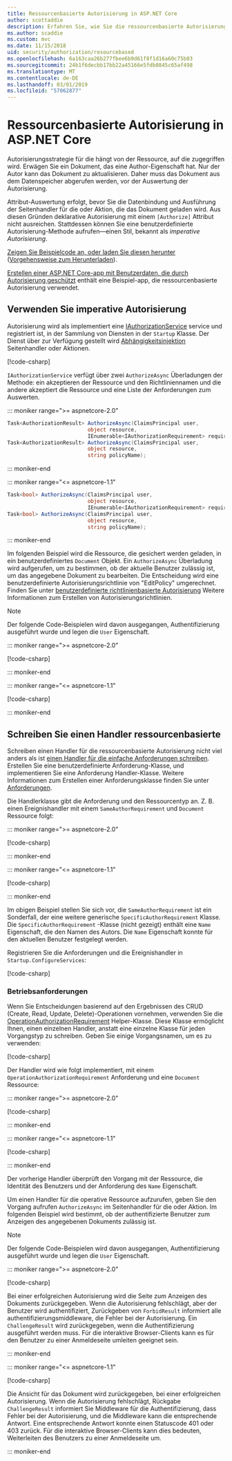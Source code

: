 ```yaml
---
title: Ressourcenbasierte Autorisierung in ASP.NET Core
author: scottaddie
description: Erfahren Sie, wie Sie die ressourcenbasierte Autorisierung in einer ASP.NET Core-app zu implementieren, wenn ein Authorize-Attributs ausreichen wird nicht.
ms.author: scaddie
ms.custom: mvc
ms.date: 11/15/2018
uid: security/authorization/resourcebased
ms.openlocfilehash: 6a163caa26b277fbee6b9d61f8f1d16a60c75b03
ms.sourcegitcommit: 24b1f6decbb17bb22a45166e5fdb0845c65af498
ms.translationtype: MT
ms.contentlocale: de-DE
ms.lasthandoff: 03/01/2019
ms.locfileid: "57062877"
---
```

# <a name="resource-based-authorization-in-aspnet-core"></a>Ressourcenbasierte Autorisierung in ASP.NET Core

Autorisierungsstrategie für die hängt von der Ressource, auf die zugegriffen wird. Erwägen Sie ein Dokument, das eine Author-Eigenschaft hat. Nur der Autor kann das Dokument zu aktualisieren. Daher muss das Dokument aus dem Datenspeicher abgerufen werden, vor der Auswertung der Autorisierung.

Attribut-Auswertung erfolgt, bevor Sie die Datenbindung und Ausführung der Seitenhandler für die oder Aktion, die das Dokument geladen wird. Aus diesen Gründen deklarative Autorisierung mit einem `[Authorize]` Attribut nicht ausreichen. Stattdessen können Sie eine benutzerdefinierte Autorisierung-Methode aufrufen&mdash;einen Stil, bekannt als *imperative Autorisierung*.

[Zeigen Sie Beispielcode an, oder laden Sie diesen herunter](https://github.com/aspnet/Docs/tree/master/aspnetcore/security/authorization/resourcebased/samples) ([Vorgehensweise zum Herunterladen](xref:index#how-to-download-a-sample)).

[Erstellen einer ASP.NET Core-app mit Benutzerdaten, die durch Autorisierung geschützt](xref:security/authorization/secure-data) enthält eine Beispiel-app, die ressourcenbasierte Autorisierung verwendet.

## <a name="use-imperative-authorization"></a>Verwenden Sie imperative Autorisierung

Autorisierung wird als implementiert eine [IAuthorizationService](/dotnet/api/microsoft.aspnetcore.authorization.iauthorizationservice) service und registriert ist, in der Sammlung von Diensten in der `Startup` Klasse. Der Dienst über zur Verfügung gestellt wird [Abhängigkeitsinjektion](xref:fundamentals/dependency-injection) Seitenhandler oder Aktionen.

[!code-csharp[](resourcebased/samples/ResourceBasedAuthApp2/Controllers/DocumentController.cs?name=snippet_IAuthServiceDI&highlight=6)]

`IAuthorizationService` verfügt über zwei `AuthorizeAsync` Überladungen der Methode: ein akzeptieren der Ressource und den Richtliniennamen und die andere akzeptiert die Ressource und eine Liste der Anforderungen zum Auswerten.

::: moniker range=">= aspnetcore-2.0"

```csharp
Task<AuthorizationResult> AuthorizeAsync(ClaimsPrincipal user,
                          object resource,
                          IEnumerable<IAuthorizationRequirement> requirements);
Task<AuthorizationResult> AuthorizeAsync(ClaimsPrincipal user,
                          object resource,
                          string policyName);
```

::: moniker-end

::: moniker range="<= aspnetcore-1.1"

```csharp
Task<bool> AuthorizeAsync(ClaimsPrincipal user,
                          object resource,
                          IEnumerable<IAuthorizationRequirement> requirements);
Task<bool> AuthorizeAsync(ClaimsPrincipal user,
                          object resource,
                          string policyName);
```

::: moniker-end

<a name="security-authorization-resource-based-imperative"></a>

Im folgenden Beispiel wird die Ressource, die gesichert werden geladen, in ein benutzerdefiniertes `Document` Objekt. Ein `AuthorizeAsync` Überladung wird aufgerufen, um zu bestimmen, ob der aktuelle Benutzer zulässig ist, um das angegebene Dokument zu bearbeiten. Die Entscheidung wird eine benutzerdefinierte Autorisierungsrichtlinie von "EditPolicy" umgerechnet. Finden Sie unter [benutzerdefinierte richtlinienbasierte Autorisierung](xref:security/authorization/policies) Weitere Informationen zum Erstellen von Autorisierungsrichtlinien.

> [!NOTE]
> Der folgende Code-Beispielen wird davon ausgegangen, Authentifizierung ausgeführt wurde und legen die `User` Eigenschaft.

::: moniker range=">= aspnetcore-2.0"

[!code-csharp[](resourcebased/samples/ResourceBasedAuthApp2/Pages/Document/Edit.cshtml.cs?name=snippet_DocumentEditHandler)]

::: moniker-end

::: moniker range="<= aspnetcore-1.1"

[!code-csharp[](resourcebased/samples/ResourceBasedAuthApp1/Controllers/DocumentController.cs?name=snippet_DocumentEditAction)]

::: moniker-end

## <a name="write-a-resource-based-handler"></a>Schreiben Sie einen Handler ressourcenbasierte

Schreiben einen Handler für die ressourcenbasierte Autorisierung nicht viel anders als ist [einen Handler für die einfache Anforderungen schreiben](xref:security/authorization/policies#security-authorization-policies-based-authorization-handler). Erstellen Sie eine benutzerdefinierte Anforderung-Klasse, und implementieren Sie eine Anforderung Handler-Klasse. Weitere Informationen zum Erstellen einer Anforderungsklasse finden Sie unter [Anforderungen](xref:security/authorization/policies#requirements).

Die Handlerklasse gibt die Anforderung und den Ressourcentyp an. Z. B. einen Ereignishandler mit einem `SameAuthorRequirement` und `Document` Ressource folgt:

::: moniker range=">= aspnetcore-2.0"

[!code-csharp[](resourcebased/samples/ResourceBasedAuthApp2/Services/DocumentAuthorizationHandler.cs?name=snippet_HandlerAndRequirement)]

::: moniker-end

::: moniker range="<= aspnetcore-1.1"

[!code-csharp[](resourcebased/samples/ResourceBasedAuthApp1/Services/DocumentAuthorizationHandler.cs?name=snippet_HandlerAndRequirement)]

::: moniker-end

Im obigen Beispiel stellen Sie sich vor, die `SameAuthorRequirement` ist ein Sonderfall, der eine weitere generische `SpecificAuthorRequirement` Klasse. Die `SpecificAuthorRequirement` -Klasse (nicht gezeigt) enthält eine `Name` Eigenschaft, die den Namen des Autors. Die `Name` Eigenschaft konnte für den aktuellen Benutzer festgelegt werden.

Registrieren Sie die Anforderungen und die Ereignishandler in `Startup.ConfigureServices`:

[!code-csharp[](resourcebased/samples/ResourceBasedAuthApp2/Startup.cs?name=snippet_ConfigureServicesSample&highlight=3-7,9)]

### <a name="operational-requirements"></a>Betriebsanforderungen

Wenn Sie Entscheidungen basierend auf den Ergebnissen des CRUD (Create, Read, Update, Delete)-Operationen vornehmen, verwenden Sie die [OperationAuthorizationRequirement](/dotnet/api/microsoft.aspnetcore.authorization.infrastructure.operationauthorizationrequirement) Helper-Klasse. Diese Klasse ermöglicht Ihnen, einen einzelnen Handler, anstatt eine einzelne Klasse für jeden Vorgangstyp zu schreiben. Geben Sie einige Vorgangsnamen, um es zu verwenden:

[!code-csharp[](resourcebased/samples/ResourceBasedAuthApp2/Services/DocumentAuthorizationCrudHandler.cs?name=snippet_OperationsClass)]

Der Handler wird wie folgt implementiert, mit einem `OperationAuthorizationRequirement` Anforderung und eine `Document` Ressource:

::: moniker range=">= aspnetcore-2.0"

[!code-csharp[](resourcebased/samples/ResourceBasedAuthApp2/Services/DocumentAuthorizationCrudHandler.cs?name=snippet_Handler)]

::: moniker-end

::: moniker range="<= aspnetcore-1.1"

[!code-csharp[](resourcebased/samples/ResourceBasedAuthApp1/Services/DocumentAuthorizationCrudHandler.cs?name=snippet_Handler)]

::: moniker-end

Der vorherige Handler überprüft den Vorgang mit der Ressource, die Identität des Benutzers und der Anforderung des `Name` Eigenschaft.

Um einen Handler für die operative Ressource aufzurufen, geben Sie den Vorgang aufrufen `AuthorizeAsync` im Seitenhandler für die oder Aktion. Im folgenden Beispiel wird bestimmt, ob der authentifizierte Benutzer zum Anzeigen des angegebenen Dokuments zulässig ist.

> [!NOTE]
> Der folgende Code-Beispielen wird davon ausgegangen, Authentifizierung ausgeführt wurde und legen die `User` Eigenschaft.

::: moniker range=">= aspnetcore-2.0"

[!code-csharp[](resourcebased/samples/ResourceBasedAuthApp2/Pages/Document/View.cshtml.cs?name=snippet_DocumentViewHandler&highlight=10-11)]

Bei einer erfolgreichen Autorisierung wird die Seite zum Anzeigen des Dokuments zurückgegeben. Wenn die Autorisierung fehlschlägt, aber der Benutzer wird authentifiziert, Zurückgeben von `ForbidResult` informiert alle authentifizierungsmiddleware, die Fehler bei der Autorisierung. Ein `ChallengeResult` wird zurückgegeben, wenn die Authentifizierung ausgeführt werden muss. Für die interaktive Browser-Clients kann es für den Benutzer zu einer Anmeldeseite umleiten geeignet sein.

::: moniker-end

::: moniker range="<= aspnetcore-1.1"

[!code-csharp[](resourcebased/samples/ResourceBasedAuthApp1/Controllers/DocumentController.cs?name=snippet_DocumentViewAction&highlight=11-12)]

Die Ansicht für das Dokument wird zurückgegeben, bei einer erfolgreichen Autorisierung. Wenn die Autorisierung fehlschlägt, Rückgabe `ChallengeResult` informiert Sie Middleware für die Authentifizierung, dass Fehler bei der Autorisierung, und die Middleware kann die entsprechende Antwort. Eine entsprechende Antwort konnte einen Statuscode 401 oder 403 zurück. Für die interaktive Browser-Clients kann dies bedeuten, Weiterleiten des Benutzers zu einer Anmeldeseite um.

::: moniker-end
